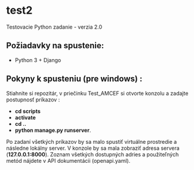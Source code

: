 # test2
Testovacie Python zadanie - verzia 2.0

## Požiadavky na spustenie:
- Python 3 + Django 

## Pokyny k spusteniu (pre windows) : 
Stiahnite si repozitár, v priečinku Test_AMCEF si otvorte konzolu a zadajte postupnosť príkazov :
- **cd scripts**
- **activate**
- **cd ..**
- **python manage.py runserver**.

Po zadaní všetkých príkazov by sa malo spustiť virtuálne prostredie a následne lokálny server. V konzole by sa mala zobraziť adresa servera (**127.0.0.1:8000**).
Zoznam všetkých dostupných adries a použiteľných metód nájdete v API dokumentácii (openapi.yaml).

